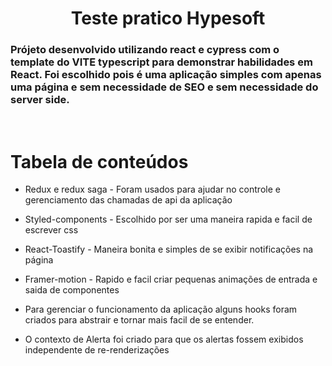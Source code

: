 <h1 align="center">Teste pratico Hypesoft</h1>

### Prójeto desenvolvido utilizando react e cypress com o template do VITE typescript para demonstrar habilidades em React. Foi escolhido pois é uma aplicação simples com apenas uma página e sem necessidade de SEO e sem necessidade do server side.

&nbsp;

# Tabela de conteúdos

<!--ts-->

- Redux e redux saga - Foram usados para ajudar no controle e gerenciamento das chamadas de api da aplicação

- Styled-components - Escolhido por ser uma maneira rapida e facil de escrever css

- React-Toastify - Maneira bonita e simples de se exibir notificações na página

- Framer-motion - Rapido e facil criar pequenas animações de entrada e saida de componentes

- Para gerenciar o funcionamento da aplicação alguns hooks foram criados para abstrair e tornar mais facil de se entender.

- O contexto de Alerta foi criado para que os alertas fossem exibidos independente de re-renderizações
